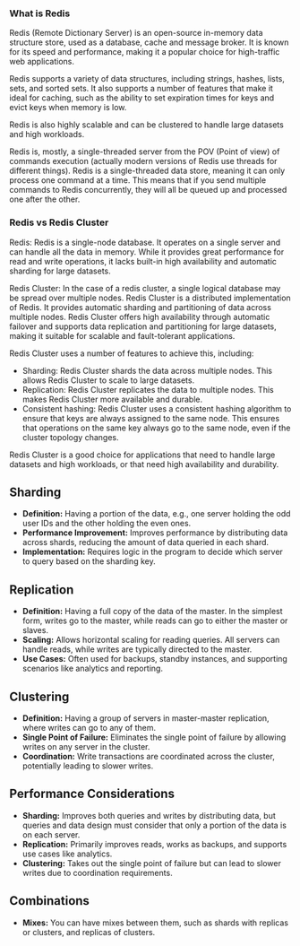 ### What is Redis
Redis (Remote Dictionary Server) is an open-source in-memory data structure store, used as a database, cache and message broker. It is known for its speed and performance, making it a popular choice for high-traffic web applications.

Redis supports a variety of data structures, including strings, hashes, lists, sets, and sorted sets. It also supports a number of features that make it ideal for caching, such as the ability to set expiration times for keys and evict keys when memory is low.

Redis is also highly scalable and can be clustered to handle large datasets and high workloads.

Redis is, mostly, a single-threaded server from the POV (Point of view) of commands execution (actually modern versions of Redis use threads for different things).  Redis is a single-threaded data store, meaning it can only process one command at a time. This means that if you send multiple commands to Redis concurrently, they will all be queued up and processed one after the other.


### Redis vs Redis Cluster

Redis: Redis is a single-node database. It operates on a single server and can handle all the data in memory. While it provides great performance for read and write operations, it lacks built-in high availability and automatic sharding for large datasets.

Redis Cluster: In the case of a redis cluster, a single logical database may be spread over multiple nodes. Redis Cluster is a distributed implementation of Redis. It provides automatic sharding and partitioning of data across multiple nodes. Redis Cluster offers high availability through automatic failover and supports data replication and partitioning for large datasets, making it suitable for scalable and fault-tolerant applications.

Redis Cluster uses a number of features to achieve this, including:

* Sharding: Redis Cluster shards the data across multiple nodes. This allows Redis Cluster to scale to large datasets.
* Replication: Redis Cluster replicates the data to multiple nodes. This makes Redis Cluster more available and durable.
* Consistent hashing: Redis Cluster uses a consistent hashing algorithm to ensure that keys are always assigned to the same node. This ensures that operations on the same key always go to the same node, even if the cluster topology changes.

Redis Cluster is a good choice for applications that need to handle large datasets and high workloads, or that need high availability and durability.

## Sharding
- **Definition:** Having a portion of the data, e.g., one server holding the odd user IDs and the other holding the even ones.
- **Performance Improvement:** Improves performance by distributing data across shards, reducing the amount of data queried in each shard.
- **Implementation:** Requires logic in the program to decide which server to query based on the sharding key.

## Replication
- **Definition:** Having a full copy of the data of the master. In the simplest form, writes go to the master, while reads can go to either the master or slaves.
- **Scaling:** Allows horizontal scaling for reading queries. All servers can handle reads, while writes are typically directed to the master.
- **Use Cases:** Often used for backups, standby instances, and supporting scenarios like analytics and reporting.

## Clustering
- **Definition:** Having a group of servers in master-master replication, where writes can go to any of them.
- **Single Point of Failure:** Eliminates the single point of failure by allowing writes on any server in the cluster.
- **Coordination:** Write transactions are coordinated across the cluster, potentially leading to slower writes.

## Performance Considerations
- **Sharding:** Improves both queries and writes by distributing data, but queries and data design must consider that only a portion of the data is on each server.
- **Replication:** Primarily improves reads, works as backups, and supports use cases like analytics.
- **Clustering:** Takes out the single point of failure but can lead to slower writes due to coordination requirements.

## Combinations
- **Mixes:** You can have mixes between them, such as shards with replicas or clusters, and replicas of clusters.

